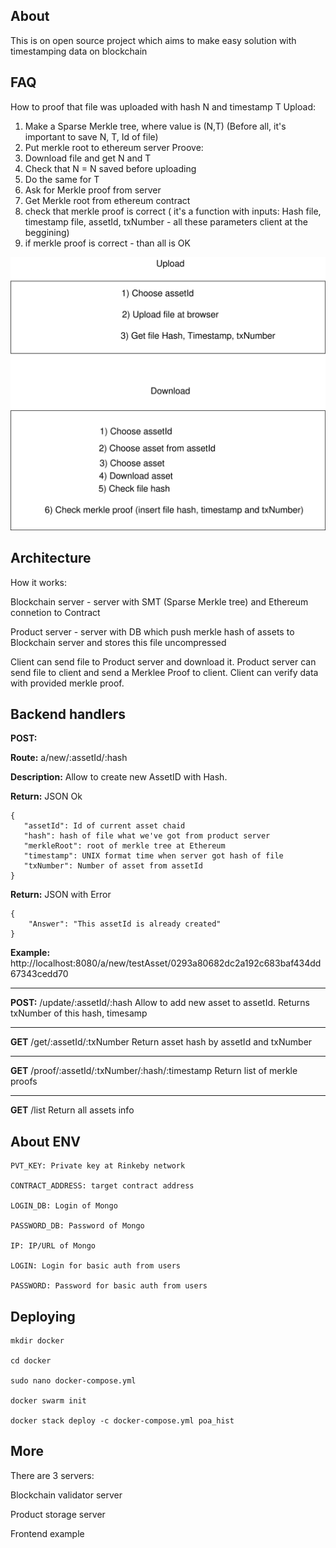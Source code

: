 ## About
This is on open source project which aims to make easy solution with timestamping data on blockchain

## FAQ

How to proof that file was uploaded with hash N and timestamp T
Upload:
1) Make a Sparse Merkle tree, where value is (N,T) (Before all, it's important to save N, T, Id of file)
2) Put merkle root to ethereum server 
Proove:
1) Download file and get N and T
2) Check that N = N saved before uploading 
3) Do the same for T 
4) Ask for Merkle proof from server
5) Get Merkle root from ethereum contract
6) check that merkle proof is correct ( it's a function with inputs: Hash file, timestamp file, assetId, txNumber - all these parameters client at the beggining)
7) if merkle proof is correct - than all is OK 

![image](https://raw.githubusercontent.com/BANKEX/poa-history/master/docs/info.svg?sanitize=true)


## Architecture 

How it works: 

Blockchain server - server with SMT (Sparse Merkle tree) and Ethereum connetion to Contract

Product server - server with DB which push merkle hash of assets to Blockchain server and stores this file uncompressed

Client can send file to Product server and download it. Product server can send file to client and send a Merklee Proof to client. Client can verify data with provided merkle proof.

## Backend handlers 

**POST:**

**Route:** a/new/:assetId/:hash 

**Description:** Allow to create new AssetID with Hash. 

**Return:** JSON Ok

```
{
   "assetId": Id of current asset chaid
   "hash": hash of file what we've got from product server
   "merkleRoot": root of merkle tree at Ethereum
   "timestamp": UNIX format time when server got hash of file
   "txNumber": Number of asset from assetId
}
```

**Return:** JSON with Error 

```
{
    "Answer": "This assetId is already created"
}
```

**Example:** http://localhost:8080/a/new/testAsset/0293a80682dc2a192c683baf434dd67343cedd70

---

**POST:**
/update/:assetId/:hash
Allow to add new asset to assetId. Returns txNumber of this hash, timesamp

---

**GET**
/get/:assetId/:txNumber
Return asset hash by assetId and txNumber

---

**GET**
/proof/:assetId/:txNumber/:hash/:timestamp
Return list of merkle proofs

---

**GET**
/list
Return all assets info



## About ENV 

```
PVT_KEY: Private key at Rinkeby network

CONTRACT_ADDRESS: target contract address

LOGIN_DB: Login of Mongo

PASSWORD_DB: Password of Mongo

IP: IP/URL of Mongo

LOGIN: Login for basic auth from users

PASSWORD: Password for basic auth from users

```
## Deploying

```
mkdir docker

cd docker 

sudo nano docker-compose.yml

docker swarm init

docker stack deploy -c docker-compose.yml poa_hist
```
## More
There are 3 servers:

Blockchain validator server

Product storage server

Frontend example





